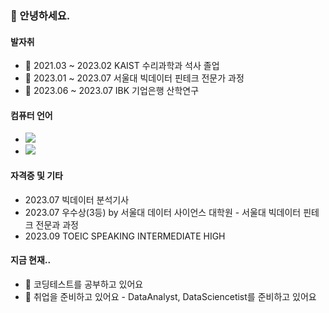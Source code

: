 ### 👋 안녕하세요. 


#### 발자취
- 🦶 2021.03 ~ 2023.02 KAIST 수리과학과 석사 졸업
- 🦶 2023.01 ~ 2023.07 서울대 빅데이터 핀테크 전문가 과정
- 🦶 2023.06 ~ 2023.07 IBK 기업은행 산학연구

#### 컴퓨터 언어
- <img src="https://img.shields.io/badge/Python-3766AB?style=flat-square&logo=Python&logoColor=blue"/>
- <img src="https://img.shields.io/badge/SQL-4479A1?style=flat-square&logo=SQL&logoColor=blue"/>

#### 자격증 및 기타
- 2023.07 빅데이터 분석기사
- 2023.07 우수상(3등) by 서울대 데이터 사이언스 대학원 - 서울대 빅데이터 핀테크 전문과 과정
- 2023.09 TOEIC SPEAKING INTERMEDIATE HIGH

#### 지금 현재..
- 🤔 코딩테스트를 공부하고 있어요
- 🌱 취업을 준비하고 있어요 - DataAnalyst, DataSciencetist를 준비하고 있어요
<!--
**alswjd2432/alswjd2432** is a ✨ _special_ ✨ repository because its `README.md` (this file) appears on your GitHub profile.

Here are some ideas to get you started:

- 🔭 I’m currently working on ...
- 🌱 I’m currently learning ...
- 👯 I’m looking to collaborate on ...
- 🤔 I’m looking for help with ...
- 💬 Ask me about ...
- 📫 How to reach me: ...
- 😄 Pronouns: ...
- ⚡ Fun fact: ...
-->
